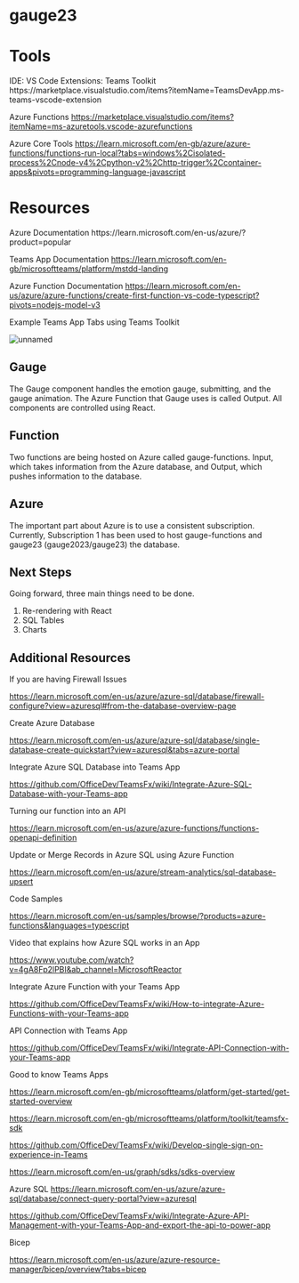 # gauge23
<h1> Tools </h1>
<p>
  IDE: VS Code
  Extensions: 
  Teams Toolkit
  https://marketplace.visualstudio.com/items?itemName=TeamsDevApp.ms-teams-vscode-extension
  
  Azure Functions 
  https://marketplace.visualstudio.com/items?itemName=ms-azuretools.vscode-azurefunctions

  Azure Core Tools
  https://learn.microsoft.com/en-gb/azure/azure-functions/functions-run-local?tabs=windows%2Cisolated-process%2Cnode-v4%2Cpython-v2%2Chttp-trigger%2Ccontainer-apps&pivots=programming-language-javascript
  
</p>
<h1> Resources </h1>
<p>
  Azure Documentation
  https://learn.microsoft.com/en-us/azure/?product=popular

  Teams App Documentation
  https://learn.microsoft.com/en-gb/microsoftteams/platform/mstdd-landing

  Azure Function Documentation
  https://learn.microsoft.com/en-us/azure/azure-functions/create-first-function-vs-code-typescript?pivots=nodejs-model-v3

  Example Teams App Tabs using Teams Toolkit

  
  ![unnamed](https://github.com/gauge21/gauge23/assets/117139223/01fb9480-7a0f-4bde-83a8-e8f816bef258)

  
</p>
<h2> Gauge </h2>
<p>
  The Gauge component handles the emotion gauge, submitting, and the gauge animation. The Azure Function that Gauge uses is called Output. All components are controlled using React.
</p>
  
<h2> Function </h2>
<p>
  Two functions are being hosted on Azure called gauge-functions. Input, which takes information from the Azure database, and Output, which pushes information to the database.
</p>

<h2> Azure </h2>
<p>
  The important part about Azure is to use a consistent subscription. Currently, Subscription 1 has been used to host gauge-functions and gauge23 (gauge2023/gauge23) the database.
</p>

<h2> Next Steps </h2>
<p>
  Going forward, three main things need to be done.
  <ol type="1">
    <li>Re-rendering with React</li>
    <li>SQL Tables</li>
    <li>Charts</li>
  </ol>
  
</p>
  

<h2> Additional Resources </h2>
<p>
  If you are having Firewall Issues
  
  https://learn.microsoft.com/en-us/azure/azure-sql/database/firewall-configure?view=azuresql#from-the-database-overview-page
  
  Create Azure Database
  
  https://learn.microsoft.com/en-us/azure/azure-sql/database/single-database-create-quickstart?view=azuresql&tabs=azure-portal
  
  Integrate Azure SQL Database into Teams App
  
  https://github.com/OfficeDev/TeamsFx/wiki/Integrate-Azure-SQL-Database-with-your-Teams-app
  
  Turning our function into an API
  
  https://learn.microsoft.com/en-us/azure/azure-functions/functions-openapi-definition
  
  Update or Merge Records in Azure SQL using Azure Function
  
  https://learn.microsoft.com/en-us/azure/stream-analytics/sql-database-upsert
  
  Code Samples
  
  https://learn.microsoft.com/en-us/samples/browse/?products=azure-functions&languages=typescript
  
  Video that explains how Azure SQL works in an App
  
  https://www.youtube.com/watch?v=4gA8Fp2lPBI&ab_channel=MicrosoftReactor
  
  Integrate Azure Function with your Teams App
  
  https://github.com/OfficeDev/TeamsFx/wiki/How-to-integrate-Azure-Functions-with-your-Teams-app
  
  API Connection with Teams App
  
  https://github.com/OfficeDev/TeamsFx/wiki/Integrate-API-Connection-with-your-Teams-app
  
  Good to know Teams Apps
  
  https://learn.microsoft.com/en-gb/microsoftteams/platform/get-started/get-started-overview
  
  https://learn.microsoft.com/en-gb/microsoftteams/platform/toolkit/teamsfx-sdk
  
  https://github.com/OfficeDev/TeamsFx/wiki/Develop-single-sign-on-experience-in-Teams
  
  https://learn.microsoft.com/en-us/graph/sdks/sdks-overview

  Azure SQL
  https://learn.microsoft.com/en-us/azure/azure-sql/database/connect-query-portal?view=azuresql
  
  https://github.com/OfficeDev/TeamsFx/wiki/Integrate-Azure-API-Management-with-your-Teams-App-and-export-the-api-to-power-app
  
  Bicep
  
  https://learn.microsoft.com/en-us/azure/azure-resource-manager/bicep/overview?tabs=bicep
</p>
